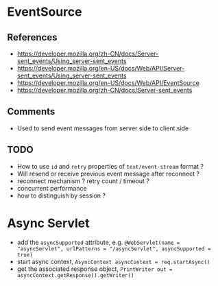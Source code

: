 # EventSource

## References
* <https://developer.mozilla.org/zh-CN/docs/Server-sent_events/Using_server-sent_events>
* <https://developer.mozilla.org/en-US/docs/Web/API/Server-sent_events/Using_server-sent_events>
* <https://developer.mozilla.org/en-US/docs/Web/API/EventSource>
* <https://developer.mozilla.org/zh-CN/docs/Server-sent_events>

## Comments
* Used to send event messages from server side to client side

## TODO
* How to use `id` and `retry` properties of `text/event-stream` format ?
* Will resend or receive previous event message after reconnect ?
* reconnect mechanism ? retry count / timeout ?
* concurrent performance
* how to distinguish by session ?


# Async Servlet

* add the `asyncSupported` attribute, e.g. `@WebServlet(name = "asyncServlet", urlPatterns = "/asyncServlet", asyncSupported = true)`
* start async context, `AsyncContext asyncContext = req.startAsync()`
* get the associated response object, `PrintWriter out = asyncContext.getResponse().getWriter()`
